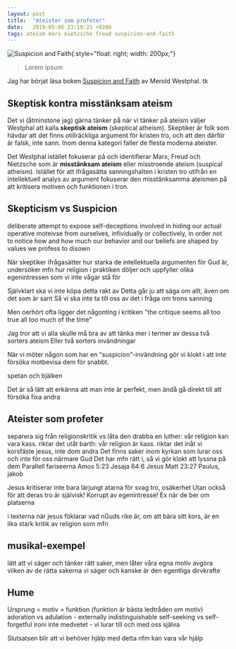 ```yaml
---
layout: post
title:  "Ateister som profeter"
date:   2019-05-06 23:10:21 +0200
tags: ateism marx nietzsche freud suspicion-and-faith
---
```


![Suspicion and Faith](https://images-na.ssl-images-amazon.com/images/I/51aV1q4J2eL._SX331_BO1,204,203,200_.jpg){:style="float: right; width: 200px;"}

> Lorem ipsum

Jag har börjat läsa boken
[Suspicion and Faith](https://www.amazon.com/Suspicion-Faith-Religious-Modern-Atheism/dp/0823218767)
av Merold Westphal.
tk

## Skeptisk kontra misstänksam ateism
Det vi (åtminstone jag) gärna tänker på när vi tänker på ateism väljer Westphal att kalla **skeptisk ateism** (skeptical atheism). 
Skeptiker är folk som hävdar att det finns otillräckliga argument för kristen tro, och att den därför är falsk, inte sann. 
Inom denna kategori faller de flesta moderna ateister.

Det Westphal istället fokuserar på och identifierar Marx, Freud och Nietzsche som är **misstänksam ateism** eller misstroende ateism (suspical atheism). 
Istället för att ifrågasätta sanningshalten i kristen tro utifrån en intellektuell analys av argument fokuserar den misstänksamma ateismen på att kritisera motiven och funktionen i tron. 


## Skepticism vs Suspicion
deliberate attempt to expose self-deceptions involved in hiding our actual operative moteivse from ourselves, infividually or collectively, in order not to notice how and how much our behavior and our beliefs are shaped by values we profess to disown

När skeptiker ifrågasätter hur starka de intellektuella argumenten för Gud är, undersöker mfn hur religion i praktiken döljer och uppfyller olika egenintressen som vi inte vågar stå för

Självklart ska vi inte köpa detta rakt av
Detta går ju att säga om allt, även om det som är sant
Så vi ska inte ta till oss av det i fråga om trons sanning

Men oerhört ofta ligger det någonting i kritiken
"the critique seems all too true all too much of the time"

Jag tror att vi alla skulle må bra av att tänka mer i termer av dessa två sorters ateism
Eller två sorters invändningar

När vi möter någon som har en "suspicion"-invändning gör vi klokt i att inte försöka motbevisa dem för snabbt.  

spetan och bjälken

Det är så lätt att erkänna att man inte är perfekt, men ändå gå direkt till att försöka fixa andra
## Ateister som profeter
separera sig från religionskritik vs låta den drabba en
luther: vår religion kan vara kass. riktar det utåt
barth: vår religion är kass. riktar det inåt
vi korsfäste jesus, inte dom andra
Det finns saker inom kyrkan som lurar oss och inte för oss närmare Gud
Det har mfn rätt i, så vi gör klokt att lyssna på dem
Parallell fariseerna
Amos 5:23
Jesaja 64:6
Jesus Matt 23:27
Paulus, jakob

Jesus kritiserar inte bara lärjungt atarna för svag tro, osäkerhet
Utan också för att deras tro är självisk! Korrupt av egenintresse!
Ex när de ber om platserna 

i texterna när jesus föklarar vad nGuds rike är, om att bära sitt kors, är en lika stark kritik av religion som mfn




## musikal-exempel
lätt att vi säger och tänker rätt saker, men låter våra egna motiv avgöra vilken av de rätta sakerna vi säger
och kanske är den egentliga dirvkrafte

## Hume
Ursprung = motiv = funktion
(funktion är bästa ledtråden om motiv)
adoration vs adulation - externally indistinguishable
self-seeking vs self-forgetful
ironi
inte medvetet - vi lurar till och med oss själva

Slutsatsen blir att vi behöver hjälp med detta
nfm kan vara vår hjälp
